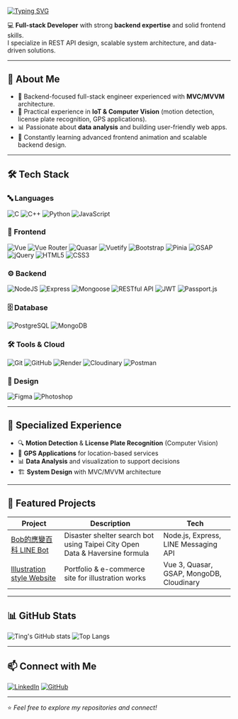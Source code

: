 <a href="https://git.io/typing-svg"><img src="https://readme-typing-svg.demolab.com?font=Fira+Code&size=30&pause=1000&color=1CF3A2&width=435&lines=Hi+there%2C+I'm+Bob+%F0%9F%98%8E" alt="Typing SVG" /></a>

💻 **Full-stack Developer** with strong **backend expertise** and solid frontend skills.  
I specialize in REST API design, scalable system architecture, and data-driven solutions.

---

## 🚀 About Me
- 🔧 Backend-focused full-stack engineer experienced with **MVC/MVVM** architecture.
- 📡 Practical experience in **IoT & Computer Vision** (motion detection, license plate recognition, GPS applications).
- 📊 Passionate about **data analysis** and building user-friendly web apps.
- 🌱 Constantly learning advanced frontend animation and scalable backend design.

---

## 🛠 Tech Stack

### 🔤 Languages
![C](https://img.shields.io/badge/C-00599C?style=for-the-badge&logo=c&logoColor=white)
![C++](https://img.shields.io/badge/C++-00599C?style=for-the-badge&logo=cplusplus&logoColor=white)
![Python](https://img.shields.io/badge/Python-3776AB?style=for-the-badge&logo=python&logoColor=white)
![JavaScript](https://img.shields.io/badge/JavaScript-F7DF1E?style=for-the-badge&logo=javascript&logoColor=black)

### 🎨 Frontend
![Vue](https://img.shields.io/badge/Vue.js-35495E?style=for-the-badge&logo=vue.js&logoColor=4FC08D)
![Vue Router](https://img.shields.io/badge/Vue_Router-4FC08D?style=for-the-badge&logo=vue.js&logoColor=white)
![Quasar](https://img.shields.io/badge/Quasar-1976D2?style=for-the-badge&logo=quasar&logoColor=white)
![Vuetify](https://img.shields.io/badge/Vuetify-1867C0?style=for-the-badge&logo=vuetify&logoColor=white)
![Bootstrap](https://img.shields.io/badge/Bootstrap-563D7C?style=for-the-badge&logo=bootstrap&logoColor=white)
![Pinia](https://img.shields.io/badge/Pinia-FFD700?style=for-the-badge)
![GSAP](https://img.shields.io/badge/GSAP-88CE02?style=for-the-badge&logo=greensock&logoColor=white)
![jQuery](https://img.shields.io/badge/jQuery-0769AD?style=for-the-badge&logo=jquery&logoColor=white)
![HTML5](https://img.shields.io/badge/HTML5-E34F26?style=for-the-badge&logo=html5&logoColor=white)
![CSS3](https://img.shields.io/badge/CSS3-1572B6?style=for-the-badge&logo=css3&logoColor=white)


### ⚙️ Backend
![NodeJS](https://img.shields.io/badge/Node.js-43853D?style=for-the-badge&logo=node.js&logoColor=white)
![Express](https://img.shields.io/badge/Express.js-404D59?style=for-the-badge)
![Mongoose](https://img.shields.io/badge/Mongoose-880000?style=for-the-badge&logo=mongoose&logoColor=white)
![RESTful API](https://img.shields.io/badge/RESTful%20API-02569B?style=for-the-badge)
![JWT](https://img.shields.io/badge/JWT-000000?style=for-the-badge&logo=jsonwebtokens)
![Passport.js](https://img.shields.io/badge/Passport.js-34E27A?style=for-the-badge)

### 🗄️ Database
![PostgreSQL](https://img.shields.io/badge/PostgreSQL-316192?style=for-the-badge&logo=postgresql&logoColor=white)
![MongoDB](https://img.shields.io/badge/MongoDB-4EA94B?style=for-the-badge&logo=mongodb&logoColor=white)

### 🛠 Tools & Cloud
![Git](https://img.shields.io/badge/Git-F05032?style=for-the-badge&logo=git&logoColor=white)
![GitHub](https://img.shields.io/badge/GitHub-181717?style=for-the-badge&logo=github&logoColor=white)
![Render](https://img.shields.io/badge/Render-46E3B7?style=for-the-badge&logo=render&logoColor=white)
![Cloudinary](https://img.shields.io/badge/Cloudinary-3448C5?style=for-the-badge&logo=cloudinary&logoColor=white)
![Postman](https://img.shields.io/badge/Postman-FF6C37?style=for-the-badge&logo=postman&logoColor=white)

### 🎨 Design
![Figma](https://img.shields.io/badge/Figma-F24E1E?style=for-the-badge&logo=figma&logoColor=white)
![Photoshop](https://img.shields.io/badge/Photoshop-31A8FF?style=for-the-badge&logo=adobe-photoshop&logoColor=white)

---

## 🌟 Specialized Experience
- 🔍 **Motion Detection** & **License Plate Recognition** (Computer Vision)
- 📡 **GPS Applications** for location-based services
- 📊 **Data Analysis** and visualization to support decisions
- 🏗️ **System Design** with MVC/MVVM architecture

---

## 🌟 Featured Projects
| Project | Description | Tech |
|---------|-------------|------|
| [Bob的應變百科 LINE Bot](https://github.com/BobKuo/hw-linebot2) | Disaster shelter search bot using Taipei City Open Data & Haversine formula | Node.js, Express, LINE Messaging API |
| [Illustration style Website](https://bobkuo.github.io/final-front/) | Portfolio & e-commerce site for illustration works | Vue 3, Quasar, GSAP, MongoDB, Cloudinary |

---

## 📊 GitHub Stats
![Ting's GitHub stats](https://github-readme-stats.vercel.app/api?username=bobkuo&show_icons=true&theme=tokyonight)
![Top Langs](https://github-readme-stats.vercel.app/api/top-langs/?username=bobkuo&layout=compact&theme=tokyonight)

---

## 📫 Connect with Me
[![LinkedIn](https://img.shields.io/badge/LinkedIn-0A66C2?style=for-the-badge&logo=linkedin&logoColor=white)](https://www.linkedin.com/in/bob-kuo-932677112?utm_source=share&utm_campaign=share_via&utm_content=profile&utm_medium=ios_app)
[![GitHub](https://img.shields.io/badge/GitHub-181717?style=for-the-badge&logo=github&logoColor=white)](https://github.com/bobkuo)
<!--[![Portfolio](https://img.shields.io/badge/Portfolio-000000?style=for-the-badge&logo=firefox&logoColor=white)](https://yourportfolio.com)-->

---
⭐️ *Feel free to explore my repositories and connect!*



<!--
**BobKuo/BobKuo** is a ✨ _special_ ✨ repository because its `README.md` (this file) appears on your GitHub profile.

Here are some ideas to get you started:

- 🔭 I’m currently working on ...
- 🌱 I’m currently learning ...
- 👯 I’m looking to collaborate on ...
- 🤔 I’m looking for help with ...
- 💬 Ask me about ...
- 📫 How to reach me: ...
- 😄 Pronouns: ...
- ⚡ Fun fact: ...
-->
